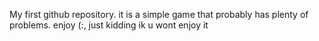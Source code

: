 My first github repository.
it is a simple game that probably has plenty of problems.
enjoy (:,
just kidding ik u wont enjoy it
